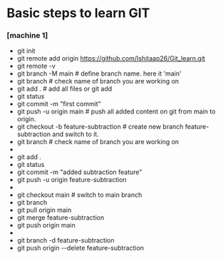 # Basic steps to learn GIT
### [machine 1]
- git init
- git remote add origin <repo link> https://github.com/Ishitaap26/Git_learn.git 
- git remote -v 
- git branch -M main        # define branch name. here it 'main'
- git branch                # check name of branch you are working on
- git add . # add all files   or    git add <filename>
- git status
- git commit -m "first commit"
- git push -u origin main   # push all added content on git from main to origin.
- git checkout -b   feature-subtraction         # create new branch feature-subtraction and switch to it.
- git branch                # check name of branch you are working on
- 
- git add .
- git status
- git commit -m "added subtraction feature"
- git push -u origin feature-subtraction 
- 
- git checkout main         # switch to main branch
- git branch
- git pull origin main
- git merge feature-subtraction
- git push origin main
- 
- git branch -d feature-subtraction
- git push origin --delete feature-subtraction
